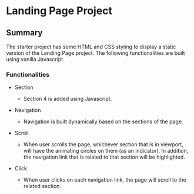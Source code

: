 # Landing Page Project

## Summary

The starter project has some HTML and CSS styling to display a static version of the Landing Page project. The following functionalities are built using vanilla Javascript.

### Functionalities

- Section

  - Section 4 is added using Javascript.

- Navigation

  - Navigation is built dynamically based on the sections of the page.

- Scroll

  - When user scrolls the page, whichever section that is in viewport, will have the animating circles on them (as an indicator). In addition, the navigation link that is related to that section will be highlighted.

- Click

  - When user clicks on each navigation link, the page will scroll to the related section.
